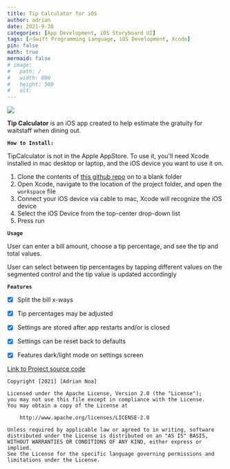 ```yaml
---
title: Tip Calculator for iOS
author: adrian
date: 2021-9-30
categories: [App Development, iOS Storyboard UI]
tags: [🔥Swift Programming Language, iOS Development, Xcode]
pin: false
math: true
mermaid: false
# image:
#   path: /
#   width: 800
#   height: 500
#   alt: 
---
```


<img class="gif" src="https://raw.githubusercontent.com/adrianmnh/iOS-CodePath/main/TipCalculator/walkthrough2.gif">

**Tip Calculator** is an iOS app created to help estimate the gratuity for waitstaff when dining out.


**`How to Install:`**

TipCalculator is not in the Apple AppStore. To use it, you'll need Xcode installed in mac desktop or laptop, and the iOS device you want to use it on.

1. Clone the contents of <a class="link" href="https://github.com/adrianmnh/iOS-CodePath/tree/main/TipCalculator">this github repo</a> on to a blank folder
2. Open Xcode, navigate to the location of the project folder, and open the `workspace` file
3. Connect your iOS device via cable to mac, Xcode will recognize the iOS device
4. Select the iOS Device from the top-center drop-down list
5. Press run



**`Usage`**

User can enter a bill amount, choose a tip percentage, and see the tip and total values.

User can select between tip percentages by tapping different values on the segmented control and the tip value is updated accordingly

**`Features`**


- [X] Split the bill x-ways 
- [X] Tip percentages may be adjusted
- [X] Settings are stored after app restarts and/or is closed
- [X] Settings can be reset back to defaults
- [X] Features dark/light mode on settings screen


<a href='https://github.com/adrianmnh/CS381-ComputerVision/tree/mainBranch/project3' class='large-link'>Link to Project source code</a>


```
Copyright [2021] [Adrian Noa]

Licensed under the Apache License, Version 2.0 (the "License");
you may not use this file except in compliance with the License.
You may obtain a copy of the License at

    http://www.apache.org/licenses/LICENSE-2.0

Unless required by applicable law or agreed to in writing, software
distributed under the License is distributed on an "AS IS" BASIS,
WITHOUT WARRANTIES OR CONDITIONS OF ANY KIND, either express or implied.
See the License for the specific language governing permissions and
limitations under the License.
```